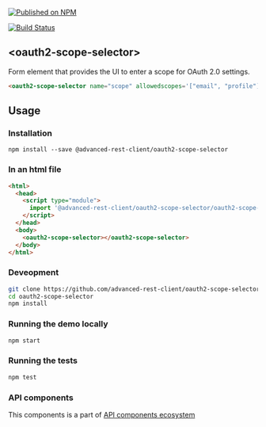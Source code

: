 [![Published on NPM](https://img.shields.io/npm/v/@advanced-rest-client/oauth2-scope-selector.svg)](https://www.npmjs.com/package/@advanced-rest-client/oauth2-scope-selector)

[![Build Status](https://travis-ci.com/advanced-rest-client/oauth2-scope-selector.svg)](https://travis-ci.com/advanced-rest-client/oauth2-scope-selector)

## &lt;oauth2-scope-selector&gt;

Form element that provides the UI to enter a scope for OAuth 2.0 settings.

```html
<oauth2-scope-selector name="scope" allowedscopes='["email", "profile"]'></oauth2-scope-selector>
```

## Usage

### Installation
```
npm install --save @advanced-rest-client/oauth2-scope-selector
```

### In an html file

```html
<html>
  <head>
    <script type="module">
      import '@advanced-rest-client/oauth2-scope-selector/oauth2-scope-selector.js';
    </script>
  </head>
  <body>
    <oauth2-scope-selector></oauth2-scope-selector>
  </body>
</html>
```

### Deveopment

```sh
git clone https://github.com/advanced-rest-client/oauth2-scope-selector
cd oauth2-scope-selector
npm install
```

### Running the demo locally

```sh
npm start
```

### Running the tests
```sh
npm test
```

### API components

This components is a part of [API components ecosystem](https://elements.advancedrestclient.com/)
